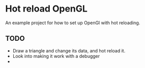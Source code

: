# Hot reload OpenGL

An example project for how to set up OpenGl with hot reloading.

## TODO

* Draw a triangle and change its data, and hot reload it.
* Look into making it work with a debugger
* 